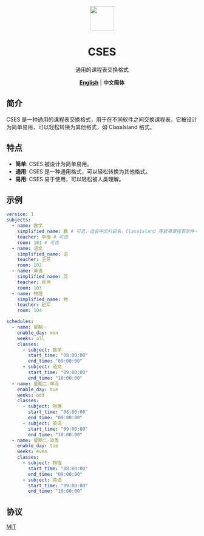 
<div align="center">

<image src="http://m.qpic.cn/psc?/V51UyG6T2hLdbN0oEgHl3fEkH73KqJt7/TmEUgtj9EK6.7V8ajmQrEEsEylM*52lTktZHLze*PTbMCd2wg4o5kkEyKNVsVL9UM5xK4GLClF.TOL*ty*FnqAuxBQmobbAoJ.gYMo62EQY!/mnull&bo=wADAAAAAAAADByI!&rf=photolist&t=5" height="64"/>

# CSES

通用的课程表交换格式

[**English**](../../README.md) | **中文简体**

</div>

## 简介

CSES 是一种通用的课程表交换格式，用于在不同软件之间交换课程表。它被设计为简单易用，可以轻松转换为其他格式，如 ClassIsland 格式。

## 特点

- **简单**: CSES 被设计为简单易用。
- **通用**: CSES 是一种通用格式，可以轻松转换为其他格式。
- **易用**: CSES 易于使用，可以轻松被人类理解。

## 示例

```yaml
version: 1
subjects:
  - name: 数学
    simplified_name: 数 # 可选，适合中文科目名，ClassIsland 等紧凑课程表软件一般需要
    teacher: 李梅 # 可选
    room: 101 # 可选
  - name: 语文
    simplified_name: 语
    teacher: 王芳
    room: 102
  - name: 英语
    simplified_name: 英
    teacher: 张伟
    room: 103
  - name: 物理
    simplified_name: 物
    teacher: 赵军
    room: 104

schedules:
  - name: 星期一
    enable_day: mon
    weeks: all
    classes:
      - subject: 数学
        start_time: "08:00:00"
        end_time: "09:00:00"
      - subject: 语文
        start_time: "09:00:00"
        end_time: "10:00:00"
  - name: 星期二-单周
    enable_day: tue
    weeks: odd
    classes:
      - subject: 物理
        start_time: "08:00:00"
        end_time: "09:00:00"
      - subject: 英语
        start_time: "09:00:00"
        end_time: "10:00:00"
  - name: 星期二-双周
    enable_day: tue
    weeks: even
    classes:
      - subject: 物理
        start_time: "08:00:00"
        end_time: "09:00:00"
      - subject: 英语
        start_time: "09:00:00"
        end_time: "10:00:00"
```

## 协议

[MIT](./LICENSE)

